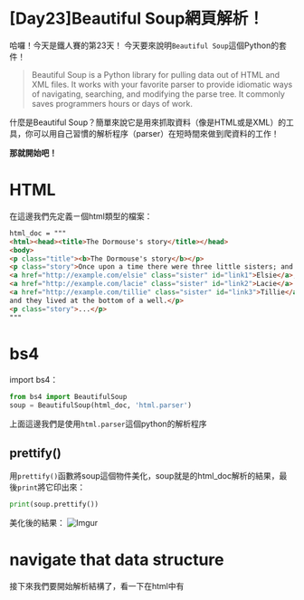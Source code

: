 # [Day23]Beautiful Soup網頁解析！

哈囉！今天是鐵人賽的第23天！
今天要來說明`Beautiful Soup`這個Python的套件！

> Beautiful Soup is a Python library for pulling data out of HTML and XML files. It works with your favorite parser to provide idiomatic ways of navigating, searching, and modifying the parse tree. It commonly saves programmers hours or days of work.

什麼是Beautiful Soup？簡單來說它是用來抓取資料（像是HTML或是XML）的工具，你可以用自己習慣的解析程序（parser）在短時間來做到爬資料的工作！


**那就開始吧！**

# HTML
在這邊我們先定義ㄧ個html類型的檔案：
```html
html_doc = """
<html><head><title>The Dormouse's story</title></head>
<body>
<p class="title"><b>The Dormouse's story</b></p>
<p class="story">Once upon a time there were three little sisters; and their names were
<a href="http://example.com/elsie" class="sister" id="link1">Elsie</a>,
<a href="http://example.com/lacie" class="sister" id="link2">Lacie</a> and
<a href="http://example.com/tillie" class="sister" id="link3">Tillie</a>;
and they lived at the bottom of a well.</p>
<p class="story">...</p>
"""
```

# bs4
import bs4：
```python
from bs4 import BeautifulSoup
soup = BeautifulSoup(html_doc, 'html.parser')
```
上面這邊我們是使用`html.parser`這個python的解析程序

## prettify()
用`prettify()`函數將soup這個物件美化，soup就是的html_doc解析的結果，最後`print`將它印出來：
```python
print(soup.prettify())
```
美化後的結果：
![Imgur](https://i.imgur.com/KoCvRk9.png)

# navigate that data structure
接下來我們要開始解析結構了，看一下在html中有<title>標籤，要如何看標籤裡的內容？
```python
soup.title
```
會得到結果：
```html
<title>The Dormouse's story</title>
```

取得`head`：
```python
soup.head
```
會得到
```html
<head><title>The Dormouse's story</title></head>
```
可以看到內部還有一層<title>，我們也可以這樣取出title：
```python
soup.head.title
```

若只想取字串內容：
```python
soup.title.string
```
結果：
```
"The Dormouse's story"
```

# find_all()
找出所有<p>的標籤：
```python
soup.find_all('p')
```
結果：
```html
[<p class="title"><b>The Dormouse's story</b></p>,
 <p class="story">Once upon a time there were three little sisters; and their names were
 <a class="sister" href="http://example.com/elsie" id="link1">Elsie</a>,
 <a class="sister" href="http://example.com/lacie" id="link2">Lacie</a> and
 <a class="sister" href="http://example.com/tillie" id="link3">Tillie</a>;
 and they lived at the bottom of a well.</p>,
 <p class="story">...</p>]
```

# get()
找出所有超連結`a`的標籤，可以看到`a`標籤中有一`href`屬性，用`get()`就可以取到它的連結位置：
```python
for link in soup.find_all('a'):
    print(link.get('href'))
```
結果：
```
http://example.com/elsie
http://example.com/lacie
http://example.com/tillie
```
所以要找出所有<p>標籤內的class名稱，只要：
```python
for className in soup.find_all('p'):
    print(className.get('class'))
```
結果：
```
['title']
['story']
['story']
```

# find(id)
依照`id`去取資料：
```python
soup.find(id="link3")
```
結果：
```html
<a class="sister" href="http://example.com/tillie" id="link3">Tillie</a>
```

# get_text()
取出文字內容：
```python
print(soup.get_text())
```
結果：
```
The Dormouse's story
The Dormouse's story
Once upon a time there were three little sisters; and their names were
Elsie,
Lacie and
Tillie;
and they lived at the bottom of a well.
...
```

OK，以上就是Beautiful Soup的基本操作方法！
我所介紹的都是依照官方文件上的範例做講解的，
若有興趣可以到[Beautiful Soup Documentation](https://www.crummy.com/software/BeautifulSoup/bs4/doc/)看更多它如何使用的相關說明以及使用！


